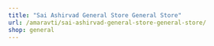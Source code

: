 ```yaml
---
title: "Sai Ashirvad General Store General Store"
url: /amaravti/sai-ashirvad-general-store-general-store/
shop: general
---
```

